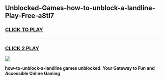 
## Unblocked-Games-how-to-unblock-a-landline-Play-Free-a8tl7
<h3>
<a href="https://premium76.site?title=how-to-unblock-a-landline&ref=21A">CLICK TO PLAY</a></h3>
<hr>

<h3>
<a href="https://premium76.site?title=how-to-unblock-a-landline&ref=21A">CLICK 2 PLAY</a>
  
</h3>

<a href="https://premium76.site?title=how-to-unblock-a-landline&ref=21A"><img src="https://clearcache.store/games.png"></a>


**how-to-unblock-a-landline games unblocked: Your Gateway to Fun and Accessible Online Gaming**

